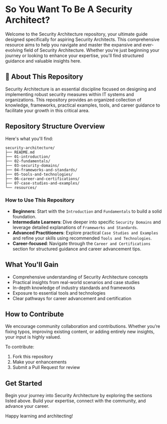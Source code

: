 
# So You Want To Be A Security Architect?

Welcome to the Security Architecture repository, your ultimate guide designed specifically for aspiring Security Architects. This comprehensive resource aims to help you navigate and master the expansive and ever-evolving field of Security Architecture. Whether you're just beginning your journey or looking to enhance your expertise, you'll find structured guidance and valuable insights here.

## 📖 About This Repository

Security Architecture is an essential discipline focused on designing and implementing robust security measures within IT systems and organizations. This repository provides an organized collection of knowledge, frameworks, practical examples, tools, and career guidance to facilitate your growth in this critical area.

## Repository Structure Overview

Here's what you'll find:

```
security-architecture/
├── README.md
├── 01-introduction/
├── 02-fundamentals/
├── 03-security-domains/
├── 04-frameworks-and-standards/
├── 05-tools-and-technologies/
├── 06-career-and-certifications/
├── 07-case-studies-and-examples/
└── resources/
```

### How to Use This Repository

- **Beginners**: Start with the `Introduction` and `Fundamentals` to build a solid foundation.
- **Intermediate Learners**: Dive deeper into specific `Security Domains` and leverage detailed explanations of `Frameworks and Standards`.
- **Advanced Practitioners**: Explore practical `Case Studies and Examples` and refine your skills using recommended `Tools and Technologies`.
- **Career-focused**: Navigate through the `Career and Certifications` section for structured guidance and career advancement tips.

## What You'll Gain

- Comprehensive understanding of Security Architecture concepts
- Practical insights from real-world scenarios and case studies
- In-depth knowledge of industry standards and frameworks
- Exposure to essential tools and technologies
- Clear pathways for career advancement and certification

## How to Contribute

We encourage community collaboration and contributions. Whether you’re fixing typos, improving existing content, or adding entirely new insights, your input is highly valued.

To contribute:
1. Fork this repository
2. Make your enhancements
3. Submit a Pull Request for review

## Get Started

Begin your journey into Security Architecture by exploring the sections listed above. Build your expertise, connect with the community, and advance your career.

Happy learning and architecting!
